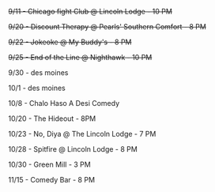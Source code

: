 ~~9/11 - Chicago fight Club @ Lincoln Lodge - 10 PM~~

~~9/20 - Discount Therapy @ Pearls' Southern Comfort - 8 PM~~

~~9/22 - Jokeoke @ My Buddy's - 8 PM~~

~~9/25 - End of the Line @ Nighthawk - 10 PM~~

9/30 - des moines

10/1 - des moines

10/8 - Chalo Haso A Desi Comedy

10/20 - The Hideout - 8PM

10/23 - No, Diya @ The Lincoln Lodge - 7 PM

10/28 - Spitfire @ Lincoln Lodge - 8 PM

10/30 - Green Mill - 3 PM

11/15 - Comedy Bar - 8 PM
